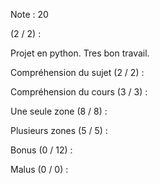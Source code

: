 Note : 20

 (2 / 2) :
 
Projet en python. Tres bon travail.

Compréhension du sujet (2 / 2) :


Compréhension du cours (3 / 3) :


Une seule zone (8 / 8) :


Plusieurs zones (5 / 5) :


Bonus (0 / 12) :


Malus (0 / 0) :

